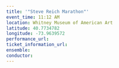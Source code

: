 ```yaml
---
title: '"Steve Reich Marathon"'
event_time: 11:12 AM
location: Whitney Museum of American Art
latitude: 40.7734782
longitude: -73.9639572
performance_url: 
ticket_information_url: 
ensemble: 
conductor: 
---
```

